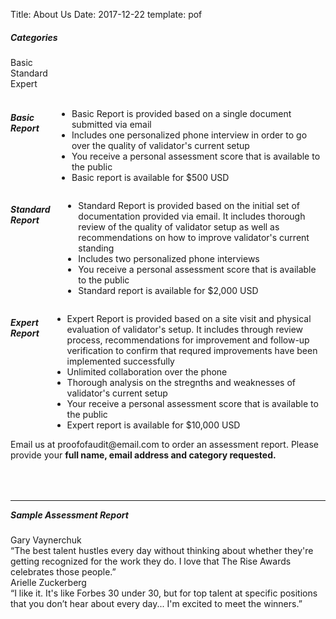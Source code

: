 Title: About Us
Date: 2017-12-22
template: pof

<section id="about">
<div class="container">
<!-- 	<div class="row" style="margin-bottom:4rem">
	<div class="six columns"> -->
	<!-- <p> We assess the quality of validator's current setup and provide recommendations for improvement, when required. <br> <br> -->
<!-- 	Learn more <a class="email" href="#" target="_blank">here</a>
	</p><br> -->
	
<h5>Categories</h5>
<div class="categories">
<div class="category basic">Basic</div>
<div class="category standard">Standard</div>
<div class="category expert">Expert</div>
</div><br>

<div class="row" style="margin-bottom:4rem">

<div class="four columns">
<h5>Basic Report</h5>
	<ul>
		<li>
		<i class="fa fa-star star-icon"></i>
		<div class="li-contents">Basic Report is provided based on a single document submitted via email
		</div>
		</li>
		<li>
		<i class="fa fa-star star-icon"></i>
		<div class="li-contents">Includes one personalized phone interview in order to go over the quality of validator's current setup</div>
		</li>
		<li>
		<i class="fa fa-star star-icon"></i>
		<div class="li-contents">You receive a personal assessment score that is available to the public</div>
		</li>
		<li>
		<i class="fa fa-star star-icon"></i>
		<div class="li-contents">Basic report is available for $500 USD</div>
		</li>
	</ul>
	<!-- <p class="if"><a target="_blank" class="email" href="#about">Email us</a> if you’d like to order your assessment report. -->
</div>

<div class="four columns">
	<h5>Standard Report</h5>
	<ul>
	<li>
	<i class="fa fa-star star-icon"></i>
	<div class="li-contents">Standard Report is provided based on the initial set of documentation provided via email.  It includes thorough review of the quality of validator setup as well as recommendations on how to improve validator's current standing
	</div>
	</li>
	<li>
	 <i class="fa fa-star star-icon"></i>
	 <div class="li-contents">Includes two personalized phone interviews</div>
	</li>
	<li>
	 <i class="fa fa-star star-icon"></i>
	 <div class="li-contents">You receive a personal assessment score that is available to the public</div>
	</li>
	<li>
	 <i class="fa fa-star star-icon"></i>
	 <div class="li-contents">Standard report is available for $2,000 USD</div>
	</li>
	</ul>
	<!-- <p class="if"><a target="_blank" class="email" href="#">Email us</a> if you’d like to order your assessment report.</p> -->
</div>

<div class="four columns">
<h5>Expert Report</h5>
<ul>
	<li>
	<i class="fa fa-star star-icon"></i>
	<div class="li-contents">Expert Report is provided based on a site visit and physical evaluation of validator's setup.  It includes through review process, recommendations for improvement and follow-up verification to confirm that requred improvements have been implemented successfully
	</div>
	</li>
	<li>
	<i class="fa fa-star star-icon"></i>
	<div class="li-contents">Unlimited collaboration over the phone </div>
	</li>
	<li>
	<i class="fa fa-star star-icon"></i>
	<div class="li-contents">Thorough analysis on the stregnths and weaknesses of validator's current setup </div>
	</li>
	<li>
	<i class="fa fa-star star-icon"></i>
	<div class="li-contents">Your receive a personal assessment score that is available to the public </div>
	</li>
	<li>
	<i class="fa fa-star star-icon"></i>
	<div class="li-contents">Expert report is available for $10,000 USD </div>
	</li>
</div>
Email us at <span class="email">proofofaudit@email.com</span> to order an assessment report. Please provide your <b>full name, email address and category requested.</b>
</div>

<hr>

<h5 style="margin-top:0;">Sample Assessment Report</h5>
<div class="testimonial-name">Gary Vaynerchuk</div>
<div class="testimonial">“The best talent hustles every day without thinking about whether they're getting recognized for the work they do. I love that The Rise Awards celebrates those people.”</div>
<div class="testimonial-name">Arielle Zuckerberg</div>
<div class="testimonial">“I like it. It's like Forbes 30 under 30, but for top talent at specific positions that you don’t hear about every day... I'm excited to meet the winners.”</div><br>



</div>
</div> 
</section>
<div class="sep"></div>



<!-- site content -->


<!-- Proof of Audit mission is ... 

We provide auditing and reporting services on cryptocurrency validators in Proof of Stake and Proof of Authority blockchains, attestation on the quality of current setup and recommendations for improvement. 

- Get public attestation
- Gain more Delegators
- Earn higher returns through running a Validator
- Contribute to the growth of Validator Network 

<br>
[Sample attestation] -->

<!-- adding image -->
<!-- ![Logo]({attach}/images/pof_logo.png) <br> -->

<!-- <img id="logo"alt="logo" src="../images/pof_logo.png"> -->

<!-- <center><bold>**BASIC LEVEL **</bold></center><br><br> -->
<!-- <center><bold>**[BASIC LEVEL](/pages/contact.html) **</bold></center><br>
What is the audit process like? <br>
Assessment report provided based on a single document. 

&#8594; We take a look at your setup through a single document provided <br>
&#8594; One phone interview <br>
&#8594; Receive an assessment report <br>

Cost: $ 500 USD

<center><bold>**[STANDARD LEVEL](/pages/contact.html) **</bold></center><br>
What is the audit process like? <br>
Reviewing of your current setup and recommendations provided based on the initial set of documentation provided.

&#8594; Analysis of initial set of documentation <br>
&#8594; Recommendations on how to improve your current setup <br>
&#8594; Two phone interviews <br>
&#8594; Receive an assessment report <br>

Cost: $ 2,000 USD

<center><bold>**[EXPERT LEVEL](/pages/contact.html) **</bold></center><br>
What is the audit process like? <br>
Assessment report based on a physical evaluation of your current setup. -->

<!-- &#8594; Evaluation of your current setup based on a site visit <br>
&#8594; Recommendations on how to improve your current setup <br>
&#8594; Verification that proper improvements have been implemented <br>
&#8594; Unlimited phone collaboration <br>
&#8594; Receive an assesment report <br>

Cost: $ 10,000 USD -->

<!-- adding links -->
<!-- [Attestation]({filename}signup.md) <br> -->
<!-- <center><button>[GET ENDORSED](/pages/contact.html)</button></center><br> -->
<!-- [GitHub](http://github.com) -->


